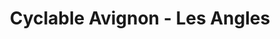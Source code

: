 ---
title: "Cyclable Avignon - Les Angles"
url: /les-angles/cyclable-avignon-les-angles/
shop: vélo
---